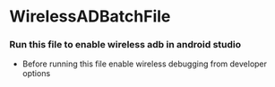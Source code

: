 # WirelessADBatchFile


### Run this file to enable wireless adb in android studio

*  Before running this file enable wireless debugging from developer options 
